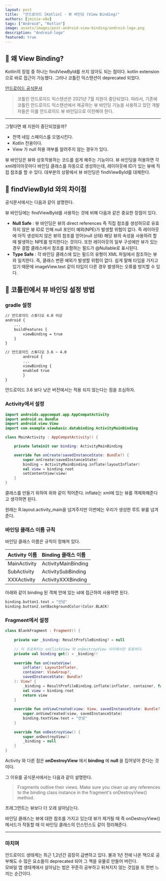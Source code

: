 ```yaml
---
layout: post
title:  "안드로이드 [Kotlin] - 뷰 바인딩 (View Binding)"
authors: [jminie-o8o]
tags: ["Android", "Kotlin"]
image: assets/images/post-android-view-binding/android-logo.png
description: "Android-logo"
featured: true
---
```

## 📌 왜 View Binding?  

Kotlin의 장점 중 하나는 findViewById를 쓰지 않아도 되는 점이다. kotlin extension으로 바로 접근이 가능했다. 그러나 코틀린 익스텐션이 deprecated 되었다.

[안드로이드 공식문서](#https://developer.android.com/topic/libraries/view-binding)

> 코틀린 안드로이드 익스텐션은 2021년 7월 지원이 중단되었다. 
> 따라서, 기존에 코틀린 안드로이드 익스텐션에서 제공하는 뷰 바인딩 기능을 사용하고 있던 개발자들은 이를 안드로이드 뷰 바인딩으로 이전해야 한다.

---

그렇다면 왜 지원이 중단되었을까?
- 전역 네임 스페이스를 오염시킨다.
- Kotlin 전용이다.
- View 가 null 허용 여부를 알려주지 않는 경우가 있다.

뷰 바인딩은 뷰와 상호작용하는 코드를 쉽게 해주는 기능이다. 뷰 바인딩을 허용하면 각 xml레이아웃마다 바인딩 클래스를 자동으로 생성하는데, 레이아웃에 ID가 있는 뷰에 직접 참조를 할 수 있다. 대부분의 상황에서 뷰 바인딩은 findViewById를 대체한다. 

## 📌 findViewById 와의 차이점

공식문서에서는 다음과 같이 설명한다.

뷰 바인딩에는 findViewById를 사용하는 것에 비해 다음과 같은 중요한 장점이 있다.

- **Null Safe** : 뷰 바인딩은 뷰의 direct references 즉 직접 참조를 생성하므로 유효하지 않은 뷰 ID로 인해 null 포인터 예외(NPE)가 발생할 위험이 없다. 즉 레이아웃에 아직 생성되지 않은 뷰의 참조를 얻어(null 상태) 해당 뷰의 속성을 사용하려 할 때 발생하는 NPE를 방지한다는 것이다. 또한 레이아웃의 일부 구성에만 뷰가 있는 경우 결합 클래스에서 참조를 포함하는 필드가 @Nullable로 표시된다.
- **Type Safe** : 각 바인딩 클래스에 있는 필드의 유형이 XML 파일에서 참조하는 뷰와 일치한다. 즉, 클래스 변환 예외가 발생할 위험이 없다. 쉽게 말해 타입을 가지고 있기 때문에 imageView.text 같이 타입이 다른 경우 발생하는 오류를 방지할 수 있다.


## 📌 코틀린에서 뷰 바인딩 설정 방법
### gradle 설정

```html
// 안드로이드 스튜디오 4.0 이상
android {
    ...
    buildFeatures {
        viewBinding = true
    }
}
```

```html
// 안드로이드 스튜디오 3.6 ~ 4.0
        android {
        ...
        viewBinding {
        enabled true
        }
}
```

안드로이드 3.6 보다 낮은 버전에서는 적용 되지 않는다는 점을 조심하자.  



### Activity에서 설정

```kotlin
import androidx.appcompat.app.AppCompatActivity
import android.os.Bundle
import android.view.View
import com.example.viewbasic.databinding.ActivityMainBinding

class MainActivity : AppCompatActivity() {

    private lateinit var binding: ActivityMainBinding

    override fun onCreate(savedInstanceState: Bundle?) {
        super.onCreate(savedInstanceState)
        binding = ActivityMainBinding.inflate(layoutInflater)
        val view = binding.root
        setContentView(view)
    }
}
```

클래스를 만들기 위하여 위와 같이 적어준다. inflate는 xml에 있는 뷰를 객체화해준다고 생각하면 된다.

원래는 R.layout.activity_main을 넘겨주지만 이번에는 우리가 생성한 루트 뷰를 넘겨준다.

### 바인딩 클래스 이름 규칙

바인딩 클래스 이름은 규칙이 정해져 있다.  

| Activity 이름  | Binding 클래스 이름  |
|:----------|:----------|
| MainActivity  | ActivityMainBinding  |
| SubActivity   | ActivitySubBinding   |
| XXXActivity   | ActivityXXXBinding   |

아래와 같이 binding 된 객체 안에 있는 id에 접근하여 사용하면 된다.

```kotlin
binding.button1.text = "안녕"
binding.button2.setBackgroundColor(Color.BLACK)
```

### Fragment에서 설정

```kotlin
class BlankFragment : Fragment() {
 
    private var _binding: ResultProfileBinding? = null
    
    // 이 프로퍼티는 onClickView 와 onDestroyView 사이에서만 유효하다.
    private val binding get() = _binding!!
 
    override fun onCreateView(
        inflater: LayoutInflater,
        container: ViewGroup?,
        savedInstanceState: Bundle?
    ): View? {
        _binding = ResultProfileBinding.inflate(inflater, container, false)
        val view = binding.root
        return view
    }
    
    override fun onViewCreated(view: View, savedInstanceState: Bundle?) {
        super.onViewCreated(view, savedInstanceState)
        binding.textView.text = "안녕"
    }
 
    override fun onDestroyView() {
        super.onDestroyView()
        _binding = null
    }
}
```

Activity 와 다른 점은 **onDestroyView** 에서 **binding** 에 **null** 을 집어넣어 준다는 것이다.  

그 이유를 공식문서에서는 다음과 같이 설명한다.
> Fragments outlive their views. Make sure you clean up any references to the binding class instance in the fragment's onDestroyView() method.

프래그먼트는 뷰보다 더 오래 살아남는다.

바인딩 클래스는 뷰에 대한 참조를 가지고 있는데 뷰가 제거될 때 즉 onDestroyView() 메서드가 작동할 때 이 바인딩 클래스의 인스턴스도 같이 정리해준다.

---

### 마치며

안드로이드 생태계는 최근 1,2년간 굉장히 급변하고 있다. 불과 1년 전에 나온 책으로 공부해도 수 많은 요소들이 deprecated 되어 그 책을 유물로 만들어 버린다.  
모바일 앱 생태계에서 살아남는 법은 꾸준히 공부하고 뒤쳐지지 않는 것임을 또 한번 느끼는 순간이다.